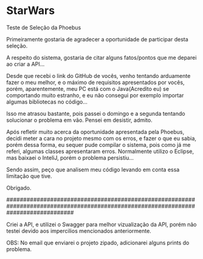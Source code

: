 # StarWars

Teste de Seleção da Phoebus

Primeiramente gostaria de agradecer a oportunidade de participar desta seleção.

A respeito do sistema, gostaria de citar alguns fatos/pontos que me deparei ao criar a API...

Desde que recebi o link do GitHub de vocês, venho tentando arduamente fazer o meu melhor, e o máximo de requisitos apresentados por vocês, porém, aparentemente, meu PC está com o Java(Acredito eu) se comportando muito estranho, e eu não consegui por exemplo importar algumas bibliotecas no código...

Isso me atrasou bastante, pois passei o domingo e a segunda tentando solucionar o problema em vão. Pensei em desistir, admito.

Após refletir muito acerca da oportunidade apresentada pela Phoebus, decidi meter a cara no projeto mesmo com os erros, e fazer o que eu sabia, porém dessa forma, eu sequer pude compilar o sistema, pois como já me referi, algumas classes apresentaram erros. Normalmente utilizo o Eclipse, mas baixaei o InteliJ, porém o problema persistiu...

Sendo assim, peço que analisem meu código levando em conta essa limitação que tive.

Obrigado.

####################################################################################################################################

Criei a API, e utilizei o Swagger para melhor vizualização da API, porém não testei devido aos impercilios mencionados anteriormente.

OBS: No email que enviarei o projeto zipado, adicionarei alguns prints do problema.
